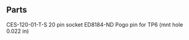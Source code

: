 
## Parts

CES-120-01-T-S      20 pin socket
ED8184-ND           Pogo pin for TP6 (mnt hole 0.022 in)
